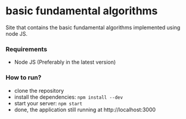 # basic fundamental algorithms

Site that contains the basic fundamental algorithms implemented using node JS.

### Requirements
- Node JS (Preferably in the latest version)

### How to run?
- clone the repository
- install the dependencies: `npm install --dev`
- start your server: `npm start`
- done, the application still running at http://localhost:3000
